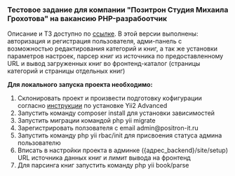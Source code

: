 <h3>Тестовое задание для компании "Позитрон Студия Михаила Грохотова" на вакансию PHP-разрабоотчик</h3>

<p>Описание и ТЗ доступно по <a href="https://gitlab.com/prog-positron/test-app-vacancy">ссылке</a>. В этой версии выполнены: авторизация и регистрация пользователя, адми-панель с возможностью редактирования категорий и книг, а так же установки параметров настроек, парсер книг из источника по предоставленному URL и вывод загруженных книг во фронтенд-каталог (страницы категорий и страницы отдельных книг)</p>

<strong>Для локального запуска проекта необходимо:</strong>
<ol>
  <li>Склонировать проект и произвести подготовку кофигурации согласно <a href="https://www.yiiframework.com/extension/yiisoft/yii2-app-advanced/doc/guide/2.0/en/start-installation">инструкции</a> по установке Yii2 Advanced</li>
  <li>Запустить команду composer install для установки зависимостей</li>
  <li>Запустить миграции командой php yii migrate</li>
  <li>Зарегистрировать ползователя с email admin@positron-it.ru</li>
  <li>Запустить команду php yii rbac/init для присвоения статуса админа пользователю</li>
  <li>Вписать в настройки проекта в админке ({адрес_backend}/site/setup) URL источника данных книг и лимит вывода на фронтенд</li>
  <li>Для парсинга книг запустить команду php yii book/parse</li>
</ol>
